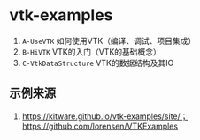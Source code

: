 # vtk-examples

1. `A-UseVTK` 如何使用VTK（编译、调试、项目集成）
2. `B-HiVTK` VTK的入门（VTK的基础概念）
3. `C-VtkDataStructure` VTK的数据结构及其IO



## 示例来源

1. https://kitware.github.io/vtk-examples/site/；https://github.com/lorensen/VTKExamples

